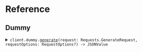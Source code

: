 # Reference
## Dummy
<details><summary><code>client.dummy.<a href="/Sources/Resources/Dummy/DummyClient.swift">generate</a>(request: Requests.GenerateRequest, requestOptions: RequestOptions?) -> JSONValue</code></summary>
<dl>
<dd>

#### 🔌 Usage

<dl>
<dd>

<dl>
<dd>

```swift
import Foundation
import Streaming

private func main() async throws {
    let client = StreamingClient()

    try await client.dummy.generate(request: .init(
        stream: false,
        numEvents: 5
    ))
}

try await main()
```
</dd>
</dl>
</dd>
</dl>

#### ⚙️ Parameters

<dl>
<dd>

<dl>
<dd>

**request:** `Requests.GenerateRequest` 
    
</dd>
</dl>

<dl>
<dd>

**requestOptions:** `RequestOptions?` — Additional options for configuring the request, such as custom headers or timeout settings.
    
</dd>
</dl>
</dd>
</dl>


</dd>
</dl>
</details>
